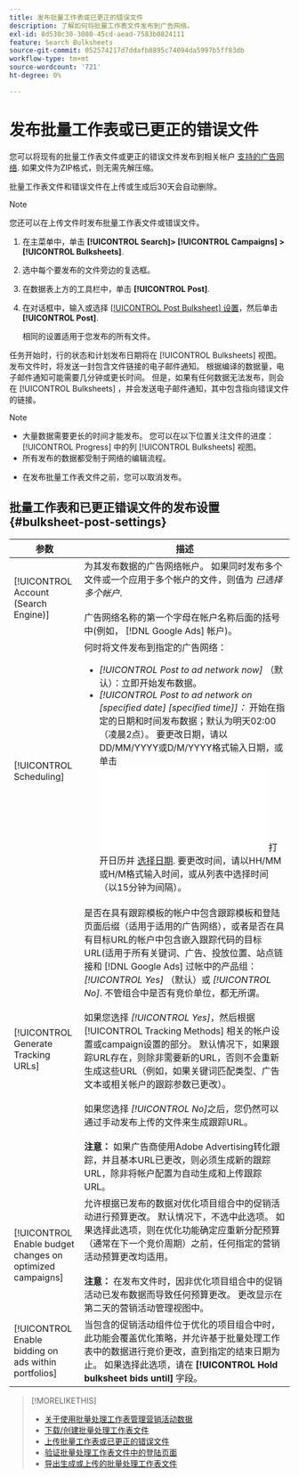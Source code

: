 ```yaml
---
title: 发布批量工作表或已更正的错误文件
description: 了解如何将批量工作表文件发布到广告网络。
exl-id: 8d530c30-3080-45cd-aead-7583b0824111
feature: Search Bulksheets
source-git-commit: 052574217d7ddafb8895c74094da5997b5ff83db
workflow-type: tm+mt
source-wordcount: '721'
ht-degree: 0%

---
```


# 发布批量工作表或已更正的错误文件

您可以将现有的批量工作表文件或更正的错误文件发布到相关帐户 [支持的广告网络](bulksheet-about.md#bulksheet-functionality-by-network). 如果文件为ZIP格式，则无需先解压缩。

批量工作表文件和错误文件在上传或生成后30天会自动删除。

>[!NOTE]
>您还可以在上传文件时发布批量工作表文件或错误文件。

1. 在主菜单中，单击 **[!UICONTROL Search]> [!UICONTROL Campaigns] >[!UICONTROL Bulksheets]**.

1. 选中每个要发布的文件旁边的复选框。

1. 在数据表上方的工具栏中，单击 **[!UICONTROL Post]**.

1. 在对话框中，输入或选择 [[!UICONTROL Post Bulksheet] 设置](#bulksheet-post-settings)，然后单击 **[!UICONTROL Post]**.

   相同的设置适用于您发布的所有文件。

任务开始时，行的状态和计划发布日期将在 [!UICONTROL Bulksheets] 视图。 发布文件时，将发送一封包含文件链接的电子邮件通知。 根据编译的数据量，电子邮件通知可能需要几分钟或更长时间。 但是，如果有任何数据无法发布，则会在 [!UICONTROL Bulksheets] ，并会发送电子邮件通知，其中包含指向错误文件的链接。

>[!NOTE]
>
>* 大量数据需要更长的时间才能发布。 您可以在以下位置关注文件的进度： [!UICONTROL Progress] 中的列 [!UICONTROL Bulksheets] 视图。
>* 所有发布的数据都受制于网络的编辑流程。
* 在发布批量工作表文件之前，您可以取消发布。

## 批量工作表和已更正错误文件的发布设置 {#bulksheet-post-settings}

| 参数 | 描述 |
|----|----|
| [!UICONTROL Account (Search Engine)] | 为其发布数据的广告网络帐户。 如果同时发布多个文件或一个应用于多个帐户的文件，则值为 <i>已选择多个帐户</i>.<br><br>广告网络名称的第一个字母在帐户名称后面的括号中(例如， [!DNL Google Ads] 帐户)。 |
| [!UICONTROL Scheduling] | 何时将文件发布到指定的广告网络：<ul><li><i>[!UICONTROL Post to ad network now]</i> （默认）：立即开始发布数据。</li><li><i>[!UICONTROL Post to ad network on \[specified date\] \[specified time\]]：</i> 开始在指定的日期和时间发布数据；默认为明天02:00 （凌晨2点）。 要更改日期，请以DD/MM/YYYY或D/M/YYYY格式输入日期，或单击 ![日历](/help/search-social-commerce/common-tasks/navigation-editing-selection/calendar.md "日历") 打开日历并 [选择日期](/help/search-social-commerce/common-tasks/navigation-editing-selection/calendar.md). 要更改时间，请以HH/MM或H/M格式输入时间，或从列表中选择时间（以15分钟为间隔）。</li></ul> |
| [!UICONTROL Generate Tracking URLs] | 是否在具有跟踪模板的帐户中包含跟踪模板和登陆页面后缀（适用于适用的广告网络），或者是否在具有目标URL的帐户中包含嵌入跟踪代码的目标URL(适用于所有关键词、广告、投放位置、站点链接和 [!DNL Google Ads] 过帐中的产品组： <i>[!UICONTROL Yes]</i> （默认）或 <i>[!UICONTROL No]</i>. 不管组合中是否有竞价单位，都无所谓。<br><br>如果您选择 <i>[!UICONTROL Yes]</i>，然后根据 [!UICONTROL Tracking Methods] 相关的帐户设置或campaign设置的部分。 默认情况下，如果跟踪URL存在，则除非需要新的URL，否则不会重新生成这些URL（例如，如果关键词匹配类型、广告文本或相关帐户的跟踪参数已更改）。<br><br>如果您选择 <i>[!UICONTROL No]</i>之后，您仍然可以通过手动发布上传的文件来生成跟踪URL。<br><br><b>注意：</b> 如果广告商使用Adobe Advertising转化跟踪，并且基本URL已更改，则必须生成新的跟踪URL，除非将帐户配置为自动生成和上传跟踪URL。 |
| [!UICONTROL Enable budget changes on optimized campaigns] | 允许根据已发布的数据对优化项目组合中的促销活动进行预算更改。 默认情况下，不选中此选项。 如果选择此选项，则在优化功能确定应重新分配预算（通常在下一个竞价周期）之前，任何指定的营销活动预算更改均适用。<br><br><b>注意：</b> 在发布文件时，因非优化项目组合中的促销活动已发布数据而导致任何预算更改。 更改显示在第二天的营销活动管理视图中。 |
| [!UICONTROL Enable bidding on ads within portfolios] | 当包含的促销活动组件位于优化的项目组合中时，此功能会覆盖优化策略，并允许基于批量处理工作表中的数据进行竞价更改，直到指定的结束日期为止。 如果选择此选项，请在 **[!UICONTROL Hold bulksheet bids until]** 字段。 |

>[!MORELIKETHIS]
>
>* [关于使用批量处理工作表管理营销活动数据](bulksheet-about.md)
>* [下载/创建批量处理工作表文件](bulksheet-download.md)
>* [上传批量工作表或已更正的错误文件](bulksheet-upload.md)
>* [验证批量处理工作表文件中的登陆页面](bulksheet-validate-landing-pages.md)
>* [导出生成或上传的批量处理工作表文件](bulksheet-export.md)
